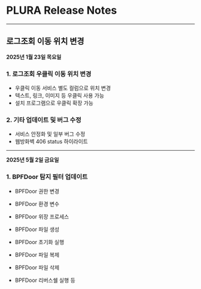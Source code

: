 # PLURA Release Notes

---

## 로그조회 이동 위치 변경
**2025년 1월 23일 목요일**

### 1. 로그조회 우클릭 이동 위치 변경
- 우클릭 이동 서비스 별도 컬럼으로 위치 변경
- 텍스트, 링크, 이미지 등 우클릭 사용 가능
- 설치 프로그램으로 우클릭 확장 가능

### 2. 기타 업데이트 및 버그 수정
- 서비스 안정화 및 일부 버그 수정
- 웹방화벽 406 status 하이라이트 

---

**2025년 5월 2일 금요일**

### 1. BPFDoor 탐지 필터 업데이트
- BPFDoor 권한 변경  
- BPFDoor 환경 변수  
- BPFDoor 위장 프로세스  

- BPFDoor 파일 생성  
- BPFDoor 초기화 실행  
- BPFDoor 파일 복제  
- BPFDoor 파일 삭제
- BPFDoor 리버스쉘 실행 등   
